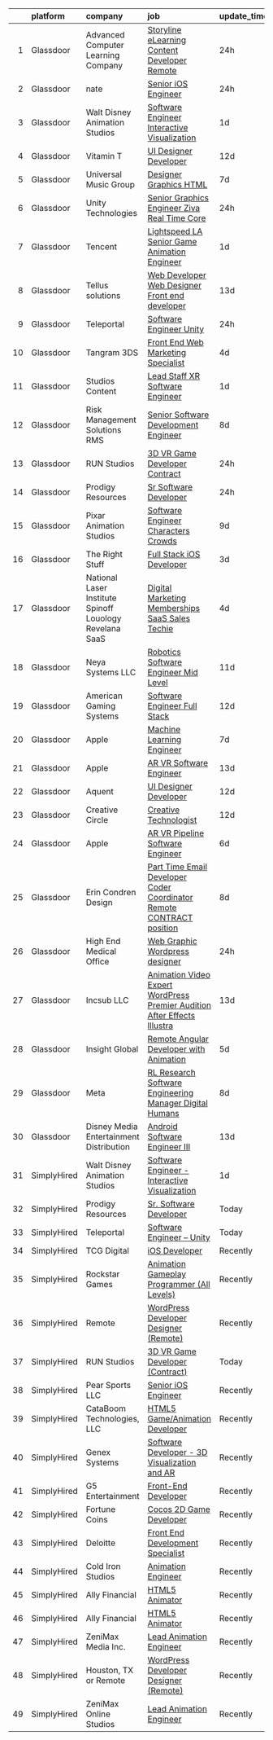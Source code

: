 

|    | platform    | company                                                     | job                                                                                                                                                                                                                                                                                                                                                                                                                                                                                                                                                                                                                                                                                                                                                                                                                                                                                                                                                                                                                                                                                                                                                                                                                                                                                                                                                                                                                                                           | update_time   | location                 |
|---:|:------------|:------------------------------------------------------------|:--------------------------------------------------------------------------------------------------------------------------------------------------------------------------------------------------------------------------------------------------------------------------------------------------------------------------------------------------------------------------------------------------------------------------------------------------------------------------------------------------------------------------------------------------------------------------------------------------------------------------------------------------------------------------------------------------------------------------------------------------------------------------------------------------------------------------------------------------------------------------------------------------------------------------------------------------------------------------------------------------------------------------------------------------------------------------------------------------------------------------------------------------------------------------------------------------------------------------------------------------------------------------------------------------------------------------------------------------------------------------------------------------------------------------------------------------------------|:--------------|:-------------------------|
|  1 | Glassdoor   | Advanced Computer Learning Company                          | [Storyline eLearning Content Developer  Remote ](https://www.glassdoor.com/partner/jobListing.htm?pos=121&ao=1136043&s=58&guid=00000182aa951105a9edd240b3e99f92&src=GD_JOB_AD&t=SR&vt=w&ea=1&cs=1_80ecbae0&cb=1660719272529&jobListingId=1008074375383&jrtk=3-0-1gal9a4agirkq801-1gal9a4b2h7h1800-b42f97e8e2d8995c-)                                                                                                                                                                                                                                                                                                                                                                                                                                                                                                                                                                                                                                                                                                                                                                                                                                                                                                                                                                                                                                                                                                                                          | 24h           | Remote                   |
|  2 | Glassdoor   | nate                                                        | [Senior iOS Engineer](https://www.glassdoor.com/partner/jobListing.htm?pos=114&ao=1110586&s=58&guid=00000182aa951105a9edd240b3e99f92&src=GD_JOB_AD&t=SR&vt=w&cs=1_8bbc4bb3&cb=1660719272528&jobListingId=1008073833461&cpc=47CFDC01B3F81FAC&jrtk=3-0-1gal9a4agirkq801-1gal9a4b2h7h1800-5dbe72d6fb6f2f4e--6NYlbfkN0DG4ntHtB_rMsnfhgmnSvK2brktLme1L4SiDeJjQ-izrVOLqRJ5-yjEhSyAj73O13S_IEOR7_PpnZ1e9cbbFP_5wshXXgtt6wNnZoBp2bHKihElJnQhLIIPaoZ2uSm6xtLUVcboDtpKHpUF17fSbSnsrbXW44tVXZPoaPd9k3cXxYJvC95xZCgNvAfL_SHXlpILH6c3lGxKhflGzP8rx17anWJMaScooARvfCbaYV35xv4-iZmO-q4IElWHHspImEIj974Wqc8vKGZ5DqFcUQJRE3F2q0hBEJTvRStiL0rEWIEVsjlGBfO-PW1bjI9ODm9yHSkejh7JqnDHBOVTrq0zr4ScckOwEF--GIIsuAqy1IU798zpISpJOVS72_dPEEWnWHJk70pf9Er20n5RWSKs9-2UCPpoJO3v_toSjDi3NvSzZwJahBchF0_xazowku_5ciXXOyleB7S0AYI0vNVqDvCZkQDpXVOLFew5mCh2jEVCwbGkrTZXae4JU2dexJoqNjMapgyS3mz9XpWgsnxEzHOaSUVJxISltBKQYmrN2iyurN61gygQdxSz6Vk93dRvEcyOz9JqdCxehdkR-g1wR35wDJPW8i73UhJh01xDrPLhKmOH8m37YoZ-lBoP-BaFMbGVryACWVZjt4rehxod33-MrYOeS7IOKWZc6R1vrlPOmGH1-bM5kDD81pXGB-Monh2JUNIW1DwfjV2UI31eMfprGa4nSxiaaQpWcH-NaZC-KB1e4ASnLw74_TTIy5S-KNKs30GalzWVLSYDfR_Af98aPl4JetR3f8Gf6qG7aLLsO3j8kmf1UWko1uewU08rhqExfsCwEKSD5TM25orTG1ahAaMmUPt8tPW_fx11C6DjkgBAjEzqBXhgID7mkIxLyTvK3jGe_P7fRiInolpMH0QmwqYNDzh0ijyii6UNiNZsfWtSPrF2UBbqoOJezt03nL1NJSVNaXgqowSa7ex6)                                                                                                                     | 24h           | New York, NY             |
|  3 | Glassdoor   | Walt Disney Animation Studios                               | [Software Engineer   Interactive Visualization](https://www.glassdoor.com/partner/jobListing.htm?pos=105&ao=1110586&s=58&guid=00000182aa951105a9edd240b3e99f92&src=GD_JOB_AD&t=SR&vt=w&cs=1_f077b3e3&cb=1660719272527&jobListingId=1008072483814&cpc=01657B10174A43CF&jrtk=3-0-1gal9a4agirkq801-1gal9a4b2h7h1800-491ab672521244bb--6NYlbfkN0DAFTyt7pbDCC2JPO79CSdi1dIb81yjczP5qsKcZIxgiYm3-7g-689UM0rgypL64cpWRTY0Q9GnxcwYQLnHLFc8ilZs3maUTlJnwqxoQiJ9o3AFNABISNVNcdvhQt03GxRYLNWfQ-3oI2vVOnHs_fPigDiFM9DKiGBxJ4MOxHnYhUDzWCx_izw1zcY_2ZS2Y0UDNuUjGBuTa7odFQBy14KJi6DKA6jCHLDAKi6XEhAqn8gOegVO9qJJ-B-Y0AcDxIrCWFYOveJ43SdejE7mA8nOXxrfpR2JER9pqjcDGWSWitextvNgd-2shz9ZF2yTST6yKfQCrtnBh2Qu4Wt4PsXsw5YHCxEHWPmEj_o4xJSfQoJ4nWcodz2wfQxLANbOYI0C7l362ne-RgB-aLg8d7uzsXIYRqe0pNBIAHjnxyJo8y0nxsAOEF_QvqQRcPdGVWY%3D)                                                                                                                                                                                                                                                                                                                                                                                                                                                                                                                                                                                                                                             | 1d            | Burbank, CA              |
|  4 | Glassdoor   | Vitamin T                                                   | [UI Designer   Developer](https://www.glassdoor.com/partner/jobListing.htm?pos=113&ao=1110586&s=58&guid=00000182aa951105a9edd240b3e99f92&src=GD_JOB_AD&t=SR&vt=w&cs=1_073902e9&cb=1660719272528&jobListingId=1008053886167&cpc=AC285F3A3ECA6BB0&jrtk=3-0-1gal9a4agirkq801-1gal9a4b2h7h1800-6f6034691b5422f3--6NYlbfkN0DMrcEu7yrtATojKJA7cEzGQ3FdRGWLh0CZQInL4ECGI6k5tN82kdM0OKoro5eXmjovAfqE-qCFzorBk8MpdY72_0U5dfxVKxGhck5KRFN-xTbAscjui61db-fDE_8QO-m47Uwzd92MrNOCQvxBUcualtGhT067Qzu-g2luV1gB0o7Ja2to47RWhWtvms79O7whOwXExli_9xm0g-sGqaeC2dZtsxgBylt1x9osWatCkQnr0yq-67gpGkD3cX5BqAaHjQH_4NPJo2blDZRozcfTNrNbXw47u89GKSdYxJw5ntotBxZdfY2gkqjaaLG9ngGd9fsmm-o_NH-feF-TXb1IMEdbSv8mBNRcrIQpCUBIxwJTHG3ayZJgiaNXgQBCQadsBp79H3JIyGQwaHkzKS5w7bdXFarhV1X2qWOw2SNnR9ESuBe2ENIyHJFisJvu3HIrnfyxVw1sqZ2zPz20BEIx6xbS_lHpwRQ%3D)                                                                                                                                                                                                                                                                                                                                                                                                                                                                                                                                                                                                                                   | 12d           | Remote                   |
|  5 | Glassdoor   | Universal Music Group                                       | [Designer  Graphics   HTML](https://www.glassdoor.com/partner/jobListing.htm?pos=119&ao=1136043&s=58&guid=00000182aa951105a9edd240b3e99f92&src=GD_JOB_AD&t=SR&vt=w&cs=1_7d52ac31&cb=1660719272528&jobListingId=1008063537685&jrtk=3-0-1gal9a4agirkq801-1gal9a4b2h7h1800-5bd67f65fa4856ab-)                                                                                                                                                                                                                                                                                                                                                                                                                                                                                                                                                                                                                                                                                                                                                                                                                                                                                                                                                                                                                                                                                                                                                                    | 7d            | Santa Monica, CA         |
|  6 | Glassdoor   | Unity Technologies                                          | [Senior Graphics Engineer  Ziva Real Time Core](https://www.glassdoor.com/partner/jobListing.htm?pos=128&ao=1136043&s=58&guid=00000182aa951105a9edd240b3e99f92&src=GD_JOB_AD&t=SR&vt=w&cs=1_5da2de32&cb=1660719272531&jobListingId=1008074535543&jrtk=3-0-1gal9a4agirkq801-1gal9a4b2h7h1800-4084aae52db0d3f9-)                                                                                                                                                                                                                                                                                                                                                                                                                                                                                                                                                                                                                                                                                                                                                                                                                                                                                                                                                                                                                                                                                                                                                | 24h           | Burbank, CA              |
|  7 | Glassdoor   | Tencent                                                     | [Lightspeed LA   Senior Game Animation Engineer](https://www.glassdoor.com/partner/jobListing.htm?pos=118&ao=1136043&s=58&guid=00000182aa951105a9edd240b3e99f92&src=GD_JOB_AD&t=SR&vt=w&cs=1_d40ae42b&cb=1660719272528&jobListingId=1008072445587&jrtk=3-0-1gal9a4agirkq801-1gal9a4b2h7h1800-68f2402b1d8376c0-)                                                                                                                                                                                                                                                                                                                                                                                                                                                                                                                                                                                                                                                                                                                                                                                                                                                                                                                                                                                                                                                                                                                                               | 1d            | Irvine, CA               |
|  8 | Glassdoor   | Tellus solutions                                            | [Web Developer   Web Designer Front end developer](https://www.glassdoor.com/partner/jobListing.htm?pos=116&ao=1136043&s=58&guid=00000182aa951105a9edd240b3e99f92&src=GD_JOB_AD&t=SR&vt=w&ea=1&cs=1_7b9edcc5&cb=1660719272528&jobListingId=1008050512122&jrtk=3-0-1gal9a4agirkq801-1gal9a4b2h7h1800-26e6073a178e7388-)                                                                                                                                                                                                                                                                                                                                                                                                                                                                                                                                                                                                                                                                                                                                                                                                                                                                                                                                                                                                                                                                                                                                        | 13d           | Mettawa, IL              |
|  9 | Glassdoor   | Teleportal                                                  | [Software Engineer   Unity](https://www.glassdoor.com/partner/jobListing.htm?pos=109&ao=1110586&s=58&guid=00000182aa951105a9edd240b3e99f92&src=GD_JOB_AD&t=SR&vt=w&ea=1&cs=1_2c8d0f45&cb=1660719272528&jobListingId=1008075046577&cpc=B101C867B3EF2D75&jrtk=3-0-1gal9a4agirkq801-1gal9a4b2h7h1800-a2586b8f60e5c255--6NYlbfkN0AntC0C-TCVph3zu4OMPCfnQ-MMa4QglcNogR1ub3Tc_pVtaDijIQNGqjZUjoXo2yKwu64KD8-YtFIR2I8kkqCbL07rpeOqxyEMXIKB1ZwOfsl0Q6IfIhQNenE7zHvKHruNGpl76kDxluITjcBqrRgn64vIx2FQD8vXwu5Xm23Gx3RzCIfCAb9mVGdhDJfdG4HoZT43rHymIIR6PWK0ZeUnJ79SpVdcWB-PArOcXgnD4zBoekUxzYVICsymm_LFJmtOsQymm2oCSV45lLMUtaEpICuoSzwTkh4PcWi7NcmRI6YPs1oGr-U8VlqDdBW89YAIfINxZiX6hvPeTbCDua2RCipdY1ejMNcAKyzlXjfOEqH0dnREiNj151BrWVU2cXhs194Iq3l3FPn4rU2T7Lbxt-nfIZOSVsinf3b0idrOVTaTn6OkvHGzZScO4aqdgJkZUHxb0BgWxrW8V3aw5rpnc58gqM9zLimPLkyov_IbefzC0oOsGUobKSxy5tw7YtM%3D)                                                                                                                                                                                                                                                                                                                                                                                                                                                                                                                                                                                            | 24h           | Culver City, CA          |
| 10 | Glassdoor   | Tangram 3DS                                                 | [Front End Web   Marketing Specialist](https://www.glassdoor.com/partner/jobListing.htm?pos=124&ao=1136043&s=58&guid=00000182aa951105a9edd240b3e99f92&src=GD_JOB_AD&t=SR&vt=w&ea=1&cs=1_847de33e&cb=1660719272529&jobListingId=1008068902493&jrtk=3-0-1gal9a4agirkq801-1gal9a4b2h7h1800-0eb4f8e6b35c93b6-)                                                                                                                                                                                                                                                                                                                                                                                                                                                                                                                                                                                                                                                                                                                                                                                                                                                                                                                                                                                                                                                                                                                                                    | 4d            | Kittery, ME              |
| 11 | Glassdoor   | Studios Content                                             | [Lead  Staff  XR Software Engineer](https://www.glassdoor.com/partner/jobListing.htm?pos=106&ao=1110586&s=58&guid=00000182aa951105a9edd240b3e99f92&src=GD_JOB_AD&t=SR&vt=w&cs=1_35d9e680&cb=1660719272527&jobListingId=1008072483823&cpc=F45C15D234B746DE&jrtk=3-0-1gal9a4agirkq801-1gal9a4b2h7h1800-ecfd41646463eccb--6NYlbfkN0DAFTyt7pbDCC2JPO79CSdi1dIb81yjczP5qsKcZIxgiYm3-7g-689UM0rgypL64cpWRTY0Q9Gnxd5TClqemafm43h8IvcxXto1jCUa0faT7j_nrWIQzNQRrbiQVPxkeCJsq2BrFkTMI61EQ2zNwgQoXwhBktiYuv-xvrBspHDq6K8ipM0GmUmpX1BLuecOpmI1ADUWuhq9RgXH6WpxlXPheDvEbyUEN1mmpsUU1bcBqBgMOhJBWeukyrT11sQDo_A3VufZCs8_dEO98wUqb8zPht0XXIjHmS1NN5wUvVPQqT0CP5ld4b1KLGkzvlxlwSXKjz6mMKZwq5vtMZlAz8dRgwK9hTS7ZlaUonrJyU-X6e9OiwrGOJF44vK-cGcSkrrKuWKOliGauEfvem8Fe1kqWC28ww4CbEHUmoX474sSPWWDnB-ATqLaxf7IFPhCtDU%3D)                                                                                                                                                                                                                                                                                                                                                                                                                                                                                                                                                                                                                                                         | 1d            | Glendale, CA             |
| 12 | Glassdoor   | Risk Management Solutions  RMS                              | [Senior Software Development Engineer](https://www.glassdoor.com/partner/jobListing.htm?pos=130&ao=1136043&s=58&guid=00000182aa951105a9edd240b3e99f92&src=GD_JOB_AD&t=SR&vt=w&cs=1_ff126447&cb=1660719272531&jobListingId=1008061236310&jrtk=3-0-1gal9a4agirkq801-1gal9a4b2h7h1800-cb5eb43dfa538f64-)                                                                                                                                                                                                                                                                                                                                                                                                                                                                                                                                                                                                                                                                                                                                                                                                                                                                                                                                                                                                                                                                                                                                                         | 8d            | Newark, CA               |
| 13 | Glassdoor   | RUN Studios                                                 | [3D VR Game Developer  Contract ](https://www.glassdoor.com/partner/jobListing.htm?pos=115&ao=1136043&s=58&guid=00000182aa951105a9edd240b3e99f92&src=GD_JOB_AD&t=SR&vt=w&cs=1_bdd6efca&cb=1660719272528&jobListingId=1008074804265&jrtk=3-0-1gal9a4agirkq801-1gal9a4b2h7h1800-a2ad1323dc23439e-)                                                                                                                                                                                                                                                                                                                                                                                                                                                                                                                                                                                                                                                                                                                                                                                                                                                                                                                                                                                                                                                                                                                                                              | 24h           | New York, NY             |
| 14 | Glassdoor   | Prodigy Resources                                           | [Sr  Software Developer](https://www.glassdoor.com/partner/jobListing.htm?pos=103&ao=1110586&s=58&guid=00000182aa951105a9edd240b3e99f92&src=GD_JOB_AD&t=SR&vt=w&ea=1&cs=1_301cf493&cb=1660719272527&jobListingId=1008073502263&cpc=FF950A86FEA5DF54&jrtk=3-0-1gal9a4agirkq801-1gal9a4b2h7h1800-404555c049bc27ec--6NYlbfkN0A2ztIwgPcC5sUL1oQzLFCSvVVkIkslVOnYdQ0mpSfPA6NpMWu6Kno4nnrYB-fWKcufpT5xOxPe2qCsSX5um4scelRw14WwX33UYcL6KO34QeC8INwRzUAPtwFkNlVpOdX4f4P1DQp2fZ-UJ251JBajJ815MIKFs7XVquBdwSk1fsH67WzqITEoiy4zNby8cns5lrIX-XGLqavH_lrLAq1vB3G562GCSO6xpup4xAQnIPkRZGrhHlHZSgZmKzWXqmsam0aU5CsxfIXe66S5pX7sSO2EmV_0iPUyyXnYZCzJ6S4YEfpyoLiu3N3T8URHhSyJ27KnLxCiRfbNdTiOzCutrDhCoKkqCBUrRkk1XeCgjTeKzRUswCVLg8llJGTDJ9-3RXuPLGRtqLRZUCu1plfWFGdd3JHtDJbbTobnXcaLALxhBDaEw5V7ImjTHIKs7KWg_SnxmcU8wZTBL0eonP4x8xt-7vrfekseIq24ZidnqDaebBMY80eCnhujinLnC4JLPEMITRoF0Q%3D%3D)                                                                                                                                                                                                                                                                                                                                                                                                                                                                                                                                                                                 | 24h           | Remote                   |
| 15 | Glassdoor   | Pixar Animation Studios                                     | [Software Engineer  Characters   Crowds](https://www.glassdoor.com/partner/jobListing.htm?pos=122&ao=1136043&s=58&guid=00000182aa951105a9edd240b3e99f92&src=GD_JOB_AD&t=SR&vt=w&cs=1_76e93e95&cb=1660719272529&jobListingId=1008058113566&jrtk=3-0-1gal9a4agirkq801-1gal9a4b2h7h1800-1f5f039121fc3f75-)                                                                                                                                                                                                                                                                                                                                                                                                                                                                                                                                                                                                                                                                                                                                                                                                                                                                                                                                                                                                                                                                                                                                                       | 9d            | Emeryville, CA           |
| 16 | Glassdoor   | The Right Stuff                                             | [Full Stack iOS Developer](https://www.glassdoor.com/partner/jobListing.htm?pos=101&ao=1110586&s=58&guid=00000182aa951105a9edd240b3e99f92&src=GD_JOB_AD&t=SR&vt=w&ea=1&cs=1_9cf9bd18&cb=1660719272527&jobListingId=1008069859380&cpc=EE119509A2DB00C7&jrtk=3-0-1gal9a4agirkq801-1gal9a4b2h7h1800-70d51e4943cd058f--6NYlbfkN0CHpSnjIPxMtekS58WZl5Olhjo2iWL5RjE_Boe0ccr3FtkVqT9ttgfNyRfZO5uZw7IzCNeF8qmY9v3T-JBYfuZm0YRRc-K4X5ffRQGyhJ7ZQn-1-dDAip-8gCrZabxwYuxn5Rp-t6tXt1UvBYZwl2h5gvC6FDh_tC-3QRtH7KrU7hX8KJJnZPMyrN6imKk9DVKM46RccI7uAfrIOuB0oWsz_TgppkydbQEd1qY9pkhoDrb27Px09SB8DOwavlfqPhZZgCNKXWeHPYL86zDtS7dRL7JAmdKmVxpDA0tMzTJ2zctF0f8loYKvj-ZrsEt5Ww8LsSmBmiHCRlR_a9QAc9z_phUgmuyf5asrW5cRuPsWg9VuomFeI-Sq8WIdWiC1W8vh6DBU6zGYRM89-emBaCfWT8ZAWcdN6iWYnx7dYZvOzaiqHKVC9tOeTLg2300-oofAep42bUV3mSUBijuRcH-ymcXR0hJtCXySN5CTx_FcBF7PARmJrKOKIHf73-sjXSByYz-QVjOvag%3D%3D)                                                                                                                                                                                                                                                                                                                                                                                                                                                                                                                                                                               | 3d            | Brea, CA                 |
| 17 | Glassdoor   | National Laser Institute Spinoff   Louology   Revelana SaaS | [Digital Marketing  Memberships   SaaS Sales Techie](https://www.glassdoor.com/partner/jobListing.htm?pos=102&ao=1110586&s=58&guid=00000182aa951105a9edd240b3e99f92&src=GD_JOB_AD&t=SR&vt=w&ea=1&cs=1_c4f56059&cb=1660719272527&jobListingId=1008068911018&cpc=4686BD713E9E5684&jrtk=3-0-1gal9a4agirkq801-1gal9a4b2h7h1800-ce89aa23009b1c36--6NYlbfkN0BxkLIcfe0oqaYINownie861a0BJtkzmJW-WyGv8J0JYNFW8oQHz1wbvj_f-6pZXKFs39C5HYDJAun2xiK8kT14n2FBdJ2_IV5P7fLAVoIpAPoU7I-jaGAdCUI_DNCk7fRWhvHWG5Rr1ymXTyzBAMRa3T80TC7-yeYBvTn7Hm3WLXCBuMW6Li9aNXTNYESyh3XyIje7WdPU4qpXpMp2Hwp92-4CKAo2uHUU6syLWYxVu6JznSoAcB7ZjRz7vs3gThlkeHSFgdE5jXDy9VVoOl0xQzxBkSMvKI5h1o57_A49uQufHtM5wQ1MZY8FbT0Lnn3ywNpxxIIZmOlg_gelRHdWGQ8gJIxQGRhxOAWxK4lNoJAtCpq6DKip6y45ceV8qSc3cKH0bXpNj89v0hL6M_ZY85n3ssh7N4LItmta036FWu614n09qthHsd6_4Ixm3-bCBjmRhtnOKf8w__G8ozIP5ZBbyCd7L7gDmrZt0IBl4WrRLb_BVPLCw0l8DoOiy3xlBk1L-_za798k13i4KC7cVuGNnaxOtIVqAYc-oyJ61A%3D%3D)                                                                                                                                                                                                                                                                                                                                                                                                                                                                                                                     | 4d            | Scottsdale, AZ           |
| 18 | Glassdoor   | Neya Systems LLC                                            | [Robotics Software Engineer Mid Level](https://www.glassdoor.com/partner/jobListing.htm?pos=129&ao=1136043&s=58&guid=00000182aa951105a9edd240b3e99f92&src=GD_JOB_AD&t=SR&vt=w&ea=1&cs=1_e0b986c7&cb=1660719272531&jobListingId=1008056259854&jrtk=3-0-1gal9a4agirkq801-1gal9a4b2h7h1800-2f6024e3d3b911c0-)                                                                                                                                                                                                                                                                                                                                                                                                                                                                                                                                                                                                                                                                                                                                                                                                                                                                                                                                                                                                                                                                                                                                                    | 11d           | Warrendale, PA           |
| 19 | Glassdoor   | American Gaming Systems                                     | [Software Engineer  Full Stack](https://www.glassdoor.com/partner/jobListing.htm?pos=117&ao=1136043&s=58&guid=00000182aa951105a9edd240b3e99f92&src=GD_JOB_AD&t=SR&vt=w&ea=1&cs=1_1b2588fa&cb=1660719272528&jobListingId=1008053506328&jrtk=3-0-1gal9a4agirkq801-1gal9a4b2h7h1800-b536d8be10a26d8f-)                                                                                                                                                                                                                                                                                                                                                                                                                                                                                                                                                                                                                                                                                                                                                                                                                                                                                                                                                                                                                                                                                                                                                           | 12d           | Atlanta, GA              |
| 20 | Glassdoor   | Apple                                                       | [Machine Learning Engineer](https://www.glassdoor.com/partner/jobListing.htm?pos=120&ao=1136043&s=58&guid=00000182aa951105a9edd240b3e99f92&src=GD_JOB_AD&t=SR&vt=w&cs=1_641a89d4&cb=1660719272528&jobListingId=1008063977531&jrtk=3-0-1gal9a4agirkq801-1gal9a4b2h7h1800-3152d040ad9c052e-)                                                                                                                                                                                                                                                                                                                                                                                                                                                                                                                                                                                                                                                                                                                                                                                                                                                                                                                                                                                                                                                                                                                                                                    | 7d            | Cupertino, CA            |
| 21 | Glassdoor   | Apple                                                       | [AR VR Software Engineer](https://www.glassdoor.com/partner/jobListing.htm?pos=126&ao=1136043&s=58&guid=00000182aa951105a9edd240b3e99f92&src=GD_JOB_AD&t=SR&vt=w&cs=1_fae47a25&cb=1660719272531&jobListingId=1008051934222&jrtk=3-0-1gal9a4agirkq801-1gal9a4b2h7h1800-2aa09f0f6b89c28e-)                                                                                                                                                                                                                                                                                                                                                                                                                                                                                                                                                                                                                                                                                                                                                                                                                                                                                                                                                                                                                                                                                                                                                                      | 13d           | Cupertino, CA            |
| 22 | Glassdoor   | Aquent                                                      | [UI Designer   Developer](https://www.glassdoor.com/partner/jobListing.htm?pos=112&ao=1110586&s=58&guid=00000182aa951105a9edd240b3e99f92&src=GD_JOB_AD&t=SR&vt=w&cs=1_13a3b606&cb=1660719272528&jobListingId=1008054069860&cpc=654405A9B1E0A9F5&jrtk=3-0-1gal9a4agirkq801-1gal9a4b2h7h1800-092543b2b5b1ac44--6NYlbfkN0DMrcEu7yrtATojKJA7cEzGQ3FdRGWLh0CZQInL4ECGI9gD0Wolx9R2EDT7B77c2cQfEUz2kNTIOVwD5BKqIMoWk98RNF1Ad7spk8Iaq3QvRUwRObhwp_8VU1zaju42mJeg42eYRSl8E_AZ8ZyjsLMKuN4a1m7Gpx48C9VFRnAlES47Euyh5L5yh4L9ksjiXTpAgnLasrnIhZjcwmB_zPOkjd7pQcEKJr9xuU9VHQbbo7uHEkZ08B_4GHIhmGJlNZfYUktReuozCCeiJOVmYm6AeMk9dq3cU_bAC_d7KIxac0cT2jq-XFbBaSVuE7LnC7nEUerwPhzRTQkUhyTkm6U2AVNLi4mato4Ds2p37M5RISrYMCk5OUMDg1p4ujcJ9orzdUCjfIVEmuTYqbHKOGorNlx2RmKYzxkGGhM4mrhkLgHlArvIss5eIF4RpWQjtmm9Ky3YaiivgW087Qr8ONdj)                                                                                                                                                                                                                                                                                                                                                                                                                                                                                                                                                                                                                                                 | 12d           | Remote                   |
| 23 | Glassdoor   | Creative Circle                                             | [Creative Technologist](https://www.glassdoor.com/partner/jobListing.htm?pos=108&ao=1110586&s=58&guid=00000182aa951105a9edd240b3e99f92&src=GD_JOB_AD&t=SR&vt=w&cs=1_830e1b90&cb=1660719272527&jobListingId=1008052746547&cpc=4B86475FAF393599&jrtk=3-0-1gal9a4agirkq801-1gal9a4b2h7h1800-b74225bc8c59c95e--6NYlbfkN0BPwlZa85gbT4Q3XYQoU_uQn0Qmw9zd_9UNfmcwtqAVud1yvyq1Z4UAlx1bxhDUi3LksnLBypyz1ki1AYlpqBEOtzLCLCRpEUWiYZAxQp35ZwbGwGgfIipNjYJRWVKtqW2P6n0tnODntoOzONS9wOCfDiQdRQlv6VB3BbCCzTOWuIBwk8suDDcRj-l6AzKxZIs2TCexup9V7zAoGgJ3MV2kkivefaByIS5bj9DL8VihY6Ct2IL5PKCDAWMLkyTq5XJZGjdN14RrMIYukwG32mb8md23qfEhY_VhhGkRT5pfAly0qva-rZJjgnJfFPZ5C7Mw5NtsOycQJwwhGh4rDqQgtYE_MGmU3lHCwJaBMrWQinnQU2zL0qrV4Ok0LZ6mMjndZZfn63LLG1nK0mHNT9D5-XD45vy6EiwIgXnSzF8usTvD-LYvs5kiK7-PPj7df9jYBM8bJxEE4iwR914BC_vTVheYvh9jME-orH08GlB2jjXEiCAu1QI1IeVPYWkouAb7XiW1Lr1oFw%3D%3D)                                                                                                                                                                                                                                                                                                                                                                                                                                                                                                                                                                                       | 12d           | Seattle, WA              |
| 24 | Glassdoor   | Apple                                                       | [AR VR Pipeline Software Engineer](https://www.glassdoor.com/partner/jobListing.htm?pos=107&ao=1110586&s=58&guid=00000182aa951105a9edd240b3e99f92&src=GD_JOB_AD&t=SR&vt=w&cs=1_b725df24&cb=1660719272527&jobListingId=1008064548722&cpc=F41FEAB56D215062&jrtk=3-0-1gal9a4agirkq801-1gal9a4b2h7h1800-9efc9aa70a8bac7d--6NYlbfkN0BvKrLyj5gPmtZO9T8euul8TCxuuKNOtzRJOomxnwSEodTz2Bc-sPZlbtkML8D-m4oxb_hpOtMKgwGf3xCZVjp0hMHQ7tnx_mdHptyoy7KlnXTuNZRHr9hdhR8AiZtF6wM2F_IhEn66zk7oZQmfCjMbFepd4YWR8-oAaI2hD5eO_UByjk9w2YhNL43ynTJJc3sxQCVFSDrEHV5q19q5bV12Jfp0cNApvHM8_BpMQpOP-GiU1rxl9M67nubHFYhfKT8YgnvcH-Sn_-T_47YBF7my-Je4NZqTV4cfWDU6YPwgQz8M-pnnLQGw0tTNUStNB0160NuwH6ikA1ztHYcrVLfyHxoE6oAy3dFkEs4BfPTXztuS9bKkO06YEByPYLoxhGSXr1nZRX6YfRN7lxdfeBLRfx-FPe16Bu17Git20xIL3HJgnxxSRIK4jfIl6-zpc3KN5IeT87CVjE4D98JlRL58h74ZJ4gExyPeVHAL3N28erJU6oxbFdFfMhdCwkjpj09cV-so9Byp0hFFhwRDddXi8HUPfpVD-PIYRl-vBfjJV6LmKhtOAR2wIpHKM3Q05PND1t_I8_Jdo3R7bHFHmFAX2DrujzN3SNFpv0TwFRYG0PTeMYfo96pouDtmFDYt-F1z0aIJz-hmAaYu27QaWulkAzYo3KNWHT7IZp5ncdPCkqgen_1f92kXg0HiaGsoG7ZOqScVrBzzR0c23urF5Jiu6V7yzS8UeRpOfmr8LJ7nqx8LI7NcF7mpNYusmjTPPjcYJFDg5tjvyTs4bWCY_aWv3sdmlWUGwoPyFQV89jma9ofyotNARyLhADPib-JLDnKWUVgACHZozXXYl6DKEf3_Pa7NbXqg5VMXWJF20jYhn9uBdKtF6y2hkBLTXzIBj0QTPMVmpvCXXArwhflgAwMj28CtseUC0Nwb0Dx-KzDFpDu-g_JN5PTHVe2SYfZJsB6AcsNoSHVMk3NhQaHs-Upd)                                                                                                        | 6d            | Boulder, CO              |
| 25 | Glassdoor   | Erin Condren Design                                         | [Part Time Email Developer Coder   Coordinator  Remote CONTRACT position ](https://www.glassdoor.com/partner/jobListing.htm?pos=123&ao=1136043&s=58&guid=00000182aa951105a9edd240b3e99f92&src=GD_JOB_AD&t=SR&vt=w&ea=1&cs=1_0f3d0c38&cb=1660719272529&jobListingId=1008061303564&jrtk=3-0-1gal9a4agirkq801-1gal9a4b2h7h1800-1586c87c1c66f62b-)                                                                                                                                                                                                                                                                                                                                                                                                                                                                                                                                                                                                                                                                                                                                                                                                                                                                                                                                                                                                                                                                                                                | 8d            | Remote                   |
| 26 | Glassdoor   | High End Medical Office                                     | [Web Graphic Wordpress designer](https://www.glassdoor.com/partner/jobListing.htm?pos=104&ao=1110586&s=58&guid=00000182aa951105a9edd240b3e99f92&src=GD_JOB_AD&t=SR&vt=w&ea=1&cs=1_6d021615&cb=1660719272527&jobListingId=1008073924866&cpc=F583A5AE0DDDFE3A&jrtk=3-0-1gal9a4agirkq801-1gal9a4b2h7h1800-cdc07b779ce17b79--6NYlbfkN0Bo_CM2a8GgFIiw_-9fb5ug3xmG_MFCzpxBl7ntROtVZTUTxHtYlRzzoyU4wDpeaIZZKvJ43WSJqcFxDqc7AYw2f3qjaUpocHZRhOsPdkAYAYIbGG8NP2uD8KaMG2V2qw-gmYY9Me2WDYPfIyiihOjuIqkaMqFmzXauMxs4SDtAjsmCEE8WXzAGtyIEbr8o00PfFpSDpCFJ9hSpC64e2UwWRsyMtlRvQ-fbQKApKYH54l-RtOfJc2ZCHZ3iPLLbERVt-u97Hezm1olPHzPQb2g5yTcpEdcpJAoV-gvz3bWDnu04s4qhLq1l86CDu7mS7cmwVn0cU4wlgMhcneYcievM3rpfKsrIxy4vV_jt5N7bCMxO8LXKlTMngCyjWeD0bGKvfrMowl40i3p5xIHUflGMLywQJbeFeFWHJpma4C5C_GozTC-GNUvvAS0yw-kGdUmrbRd7iwymr_60kj-Mt8XAHSgZl6Wox3r2bc7s8zTL0ZTo0vxl1QTz2fF8n2KJ300%3D)                                                                                                                                                                                                                                                                                                                                                                                                                                                                                                                                                                                       | 24h           | Los Angeles, CA          |
| 27 | Glassdoor   | Incsub  LLC                                                 | [Animation   Video Expert  WordPress Premier Audition After Effects Illustra](https://www.glassdoor.com/partner/jobListing.htm?pos=125&ao=1136043&s=58&guid=00000182aa951105a9edd240b3e99f92&src=GD_JOB_AD&t=SR&vt=w&ea=1&cs=1_1b6ed030&cb=1660719272531&jobListingId=1008049876304&jrtk=3-0-1gal9a4agirkq801-1gal9a4b2h7h1800-19b106ac8b875f2f-)                                                                                                                                                                                                                                                                                                                                                                                                                                                                                                                                                                                                                                                                                                                                                                                                                                                                                                                                                                                                                                                                                                             | 13d           | Remote                   |
| 28 | Glassdoor   | Insight Global                                              | [Remote Angular Developer  with Animation ](https://www.glassdoor.com/partner/jobListing.htm?pos=110&ao=1110586&s=58&guid=00000182aa951105a9edd240b3e99f92&src=GD_JOB_AD&t=SR&vt=w&cs=1_ed0a8437&cb=1660719272527&jobListingId=1008066813577&cpc=3BA4CE39D5B5DEF5&jrtk=3-0-1gal9a4agirkq801-1gal9a4b2h7h1800-2a90f6a883e9f47d--6NYlbfkN0BKkHZu3wF05EeDimN_p6sYpKCMArvwa95YdH7UpkaBCqc7l59Erwqcndx5JU9mG0S8gitF-TU1a8-f8oIHdU1U6utjVsBMWv2ByMvywUn2j4kvSJXcJEZ1d-TaiVRlyYiBAUeQNatom_7RAX3A9AGre0OiGbBNEt_xXsGQ9qJPZyV8dVYjzwJ6OLCY9QHmkEGDPBDv5TJu0X9qpJ-lwbL8YjkAo2-L7juKJjg0_YCgO5zG_vQ7ybq4Fot9uCVR4ga6dXZoF7yUWTi8hXI8PeVXzWLsAInfG8ARggLpCvCVGFopdQXLFsXU9wBhsIU4bEfKGStc9ELA2OCo95-brUpTp4xTW2BL8SHl6eqntHZ5WW6BDOH01AmMgLYOqyJr-9tXb6xCo3gz-2TfW_9GVDQ9O8tl4xyhMktia0f3l0ISd0j1k2tAlfaTTs2_N1ilG79XmFBz0olsgkfAP23EY6VcPyqJ2jtk0bLdQYxOvUBu1Q%3D%3D)                                                                                                                                                                                                                                                                                                                                                                                                                                                                                                                                                                                                   | 5d            | Columbus, OH             |
| 29 | Glassdoor   | Meta                                                        | [RL Research Software Engineering Manager   Digital Humans](https://www.glassdoor.com/partner/jobListing.htm?pos=111&ao=1110586&s=58&guid=00000182aa951105a9edd240b3e99f92&src=GD_JOB_AD&t=SR&vt=w&cs=1_2b6db1aa&cb=1660719272528&jobListingId=1008061777956&cpc=149B3D5996025BBA&jrtk=3-0-1gal9a4agirkq801-1gal9a4b2h7h1800-8fcbe3edd489e69a--6NYlbfkN0DYl4UJW4r1Vl7FEn6T9F-rD9lpC-0oMJVSiWjK_MGUd8e8cHXcpv6KPyjLHZEfqkVDT8BL02zSvO7TatRbaHDi6pKV46NTkvaNBeOBBvwRQOFPKQ4juyFVLHoS0wF0zhSEs7I9Uq15u5G_ZQYCSHnQo5_v2g6XiIX_3CILgvgfT97KzF6HwdwoZna_AIetIqwTLJqbYD53nisoD5ndINIc2Y4f-RNp3gqTPlNhY-JiAv58OPSvzAJFS-eAINQnrtvDGJ4X8CjjCoTT-1CZ3z7u4LlvjTH_wWam5j7ym8BvdmJIJReG4N8xqHR-HS9NrgEiW0Ij1AFpz0_jceo-7Fh4Uxkt-8UIFizVL2r7zTXr8hx_A349rypdx1OMlGQv_04SDLEa4X-JSqTVhGcR24yZG_rPToyac6PSHOybNHAvW-OukiviNjP_RFAUn26sRVOGFAcBYPjkrWE0sync45qHJ0aGpcoH_HOohY7yXPY0hlKFR4RSaOeigEVZao8qR7_fitzV42XCSQbnZdSPcgrnJs2yMba96g66SbHCM_d_xqaHY-JyPF4Ml3sIAZ-tqWGe2sX3YK7LGgdy34FOQcFNIZOvHkoYOhXV5UH-HJ2UaARkf5RHWeQMc9fgV9mWPMoeSUH5A2D_rdKTUOIj9tsABOLneySdJqUyt7c5OemlcH37DrHPOmdan2yA_xw6nka49R_YS9TVXT4pOA4H9ozVPiRUznGczPe2ItolFzLM8W7vmRrU8lU5G7y2GD8mJTgNql9PjElZfVRKDqH8HMGtcaGoPf2a8ZeFZ6oDDE8e_xg-PtaqnhoSeb6sAfeNDf3DhcIE-pvrFsy2eDhCePJCVgYFw5MUVuqdjFmUpJO_5XdAgSfGZ4FFP822GROYoxyXSyk43xCZrYlgXRy9lVKFSWNWlA6aZec1q4KEIw7SKYUW63lPp0hYqpIN-51X-USVfKpUMbWwBav5_IXLtva-7CTYciF3K-fLaUULeV0a1cS337AVI2Fh4rzcZhJs4IvqFmTytTo764Ecx2-faoELq0lV6dBIU1Q%3D) | 8d            | Sausalito, CA            |
| 30 | Glassdoor   | Disney Media   Entertainment Distribution                   | [Android Software Engineer III](https://www.glassdoor.com/partner/jobListing.htm?pos=127&ao=1136043&s=58&guid=00000182aa951105a9edd240b3e99f92&src=GD_JOB_AD&t=SR&vt=w&cs=1_ecd02d6a&cb=1660719272531&jobListingId=1008049869167&jrtk=3-0-1gal9a4agirkq801-1gal9a4b2h7h1800-2ae43db79db18537-)                                                                                                                                                                                                                                                                                                                                                                                                                                                                                                                                                                                                                                                                                                                                                                                                                                                                                                                                                                                                                                                                                                                                                                | 13d           | San Francisco, CA        |
| 31 | SimplyHired | Walt Disney Animation Studios                               | [Software Engineer - Interactive Visualization](https://www.simplyhired.com/job/aSLDnKICuBEcvsd7jcFu1AE7Y5pdYiXpj6Ucj5iyj6FGZu_hsa3_Yg?q=animation+developer)                                                                                                                                                                                                                                                                                                                                                                                                                                                                                                                                                                                                                                                                                                                                                                                                                                                                                                                                                                                                                                                                                                                                                                                                                                                                                                 | 1d            | Burbank, CA              |
| 32 | SimplyHired | Prodigy Resources                                           | [Sr. Software Developer](https://www.simplyhired.com/job/glkHWngk0IR3yvhv8yXAXhntzPU5P7K3GdJixAeaGDkFhH6fcUWCHw?q=animation+developer)                                                                                                                                                                                                                                                                                                                                                                                                                                                                                                                                                                                                                                                                                                                                                                                                                                                                                                                                                                                                                                                                                                                                                                                                                                                                                                                        | Today         | Remote                   |
| 33 | SimplyHired | Teleportal                                                  | [Software Engineer – Unity](https://www.simplyhired.com/job/U01SrNCdaTYrZ4QRxBfL5yHDd4v1jD1-oTLFHKeuSIyfvwU1yzfxvQ?q=animation+developer)                                                                                                                                                                                                                                                                                                                                                                                                                                                                                                                                                                                                                                                                                                                                                                                                                                                                                                                                                                                                                                                                                                                                                                                                                                                                                                                     | Today         | Culver City, CA          |
| 34 | SimplyHired | TCG Digital                                                 | [iOS Developer](https://www.simplyhired.com/job/y9kjlzbStHBTpv1kV6DJy7LIvJUWN1F4JL30a6RFxwdhezcD-LydjA?q=animation+developer)                                                                                                                                                                                                                                                                                                                                                                                                                                                                                                                                                                                                                                                                                                                                                                                                                                                                                                                                                                                                                                                                                                                                                                                                                                                                                                                                 | Recently      | Reston, VA               |
| 35 | SimplyHired | Rockstar Games                                              | [Animation Gameplay Programmer (All Levels)](https://www.simplyhired.com/job/1pSEzXWP6p8ML9piAakVgJAIWzA9LrjPxi3CLE-MLJDKJMG2jk5IcQ?q=animation+developer)                                                                                                                                                                                                                                                                                                                                                                                                                                                                                                                                                                                                                                                                                                                                                                                                                                                                                                                                                                                                                                                                                                                                                                                                                                                                                                    | Recently      | Carlsbad, CA             |
| 36 | SimplyHired | Remote                                                      | [WordPress Developer Designer (Remote)](https://www.simplyhired.com/job/vCmXXL4JGKGV5eNVuHA7oB8PSm-NsHdC9WQISU8OzQ6fl4_GaHZp9A?q=animation+developer)                                                                                                                                                                                                                                                                                                                                                                                                                                                                                                                                                                                                                                                                                                                                                                                                                                                                                                                                                                                                                                                                                                                                                                                                                                                                                                         | Recently      | United States            |
| 37 | SimplyHired | RUN Studios                                                 | [3D VR Game Developer (Contract)](https://www.simplyhired.com/job/TfBMxkzgC_cqK0zUCncoOmzDNDueupK8B-H2BIEHYcd5sXCQx1GZsQ?q=animation+developer)                                                                                                                                                                                                                                                                                                                                                                                                                                                                                                                                                                                                                                                                                                                                                                                                                                                                                                                                                                                                                                                                                                                                                                                                                                                                                                               | Today         | Seattle, WA +2 locations |
| 38 | SimplyHired | Pear Sports LLC                                             | [Senior iOS Engineer](https://www.simplyhired.com/job/ogE_FKcrmOauLNW0WPOvD_K_Rc_YLFLOi7yqUsR0pGeMMVeNCusxUw?q=animation+developer)                                                                                                                                                                                                                                                                                                                                                                                                                                                                                                                                                                                                                                                                                                                                                                                                                                                                                                                                                                                                                                                                                                                                                                                                                                                                                                                           | Recently      | Remote                   |
| 39 | SimplyHired | CataBoom Technologies, LLC                                  | [HTML5 Game/Animation Developer](https://www.simplyhired.com/job/rcD9kqRruTFu3sLPN7RcYmKqhwYda35Xkfl4DXnDIh1VgwPtoMUoDw?q=animation+developer)                                                                                                                                                                                                                                                                                                                                                                                                                                                                                                                                                                                                                                                                                                                                                                                                                                                                                                                                                                                                                                                                                                                                                                                                                                                                                                                | Recently      | Richardson, TX           |
| 40 | SimplyHired | Genex Systems                                               | [Software Developer - 3D Visualization and AR](https://www.simplyhired.com/job/tlDuweel9Ix1qZwz0wjJDI8Pg5JUm1ZmZBASfIS-vGyF6OOxqZ6eQA?q=animation+developer)                                                                                                                                                                                                                                                                                                                                                                                                                                                                                                                                                                                                                                                                                                                                                                                                                                                                                                                                                                                                                                                                                                                                                                                                                                                                                                  | Recently      | McLean, VA               |
| 41 | SimplyHired | G5 Entertainment                                            | [Front-End Developer](https://www.simplyhired.com/job/zKfcymdm3jmvJkBPXSuTDEK61tlLrs7TDRlx0PAnh1xsM9fx_-M9Zw?q=animation+developer)                                                                                                                                                                                                                                                                                                                                                                                                                                                                                                                                                                                                                                                                                                                                                                                                                                                                                                                                                                                                                                                                                                                                                                                                                                                                                                                           | Recently      | Remote                   |
| 42 | SimplyHired | Fortune Coins                                               | [Cocos 2D Game Developer](https://www.simplyhired.com/job/kBw9x8f9uFCyRtwg5kJb17iXBteY7dUA0MZCJQFWo5qCo8V6GuT-gQ?q=animation+developer)                                                                                                                                                                                                                                                                                                                                                                                                                                                                                                                                                                                                                                                                                                                                                                                                                                                                                                                                                                                                                                                                                                                                                                                                                                                                                                                       | Recently      | Remote                   |
| 43 | SimplyHired | Deloitte                                                    | [Front End Development Specialist](https://www.simplyhired.com/job/oYkyOJRH5-c26J6gWjLUSNSWNyg4UFEwY5BC1N_0g_zdvh-yB0WIXA?q=animation+developer)                                                                                                                                                                                                                                                                                                                                                                                                                                                                                                                                                                                                                                                                                                                                                                                                                                                                                                                                                                                                                                                                                                                                                                                                                                                                                                              | Recently      | Charleston, SC           |
| 44 | SimplyHired | Cold Iron Studios                                           | [Animation Engineer](https://www.simplyhired.com/job/_k9O-EHdSx8NESZMFWM66htNlUjbI1UCI5s37Wea0oYwUMx34VHqVg?q=animation+developer)                                                                                                                                                                                                                                                                                                                                                                                                                                                                                                                                                                                                                                                                                                                                                                                                                                                                                                                                                                                                                                                                                                                                                                                                                                                                                                                            | Recently      | Remote                   |
| 45 | SimplyHired | Ally Financial                                              | [HTML5 Animator](https://www.simplyhired.com/job/nALAXYnSAULwPR4KKgCZeqMUxMlWYaSjM_gmb7Oh6XqDXaVFXYnmZg?q=animation+developer)                                                                                                                                                                                                                                                                                                                                                                                                                                                                                                                                                                                                                                                                                                                                                                                                                                                                                                                                                                                                                                                                                                                                                                                                                                                                                                                                | Recently      | Charlotte, NC            |
| 46 | SimplyHired | Ally Financial                                              | [HTML5 Animator](https://www.simplyhired.com/job/nALAXYnSAULwPR4KKgCZeqMUxMlWYaSjM_gmb7Oh6XqDXaVFXYnmZg?q=animation+developer)                                                                                                                                                                                                                                                                                                                                                                                                                                                                                                                                                                                                                                                                                                                                                                                                                                                                                                                                                                                                                                                                                                                                                                                                                                                                                                                                | Recently      | Charlotte, NC            |
| 47 | SimplyHired | ZeniMax Media Inc.                                          | [Lead Animation Engineer](https://www.simplyhired.com/job/TQpqzYEPVusbd-_DDK26WvHv7yzcTyVfyEoiv6nXQ_zuk92YkmNbvw?q=animation+developer)                                                                                                                                                                                                                                                                                                                                                                                                                                                                                                                                                                                                                                                                                                                                                                                                                                                                                                                                                                                                                                                                                                                                                                                                                                                                                                                       | Recently      | Hunt Valley, MD          |
| 48 | SimplyHired | Houston, TX or Remote                                       | [WordPress Developer Designer (Remote)](https://www.simplyhired.com/job/h5NIRqnG6nzwtBLlFlrT64773r4CAOGZWfW6vATD8Z8CzAc7NchDIg?q=animation+developer)                                                                                                                                                                                                                                                                                                                                                                                                                                                                                                                                                                                                                                                                                                                                                                                                                                                                                                                                                                                                                                                                                                                                                                                                                                                                                                         | Recently      | The Woodlands, TX        |
| 49 | SimplyHired | ZeniMax Online Studios                                      | [Lead Animation Engineer](https://www.simplyhired.com/job/wB99k8t-eMRgUo6hOawULRUW49LNntG7R_H8UzX1DerJ02eJnh5vkw?q=animation+developer)                                                                                                                                                                                                                                                                                                                                                                                                                                                                                                                                                                                                                                                                                                                                                                                                                                                                                                                                                                                                                                                                                                                                                                                                                                                                                                                       | Recently      | Hunt Valley, MD          |